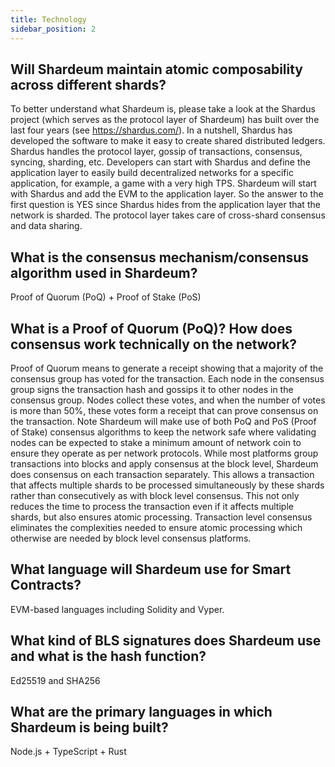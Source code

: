 ```yaml
---
title: Technology
sidebar_position: 2
---
```


## Will Shardeum maintain atomic composability across different shards?

To better understand what Shardeum is, please take a look at the Shardus project (which serves as the protocol layer of Shardeum) has built over the last four years (see https://shardus.com/). In a nutshell, Shardus has developed the software to make it easy to create shared distributed ledgers. Shardus handles the protocol layer, gossip of transactions, consensus, syncing, sharding, etc. Developers can start with Shardus and define the application layer to easily build decentralized networks for a specific application, for example, a game with a very high TPS. Shardeum will start with Shardus and add the EVM to the application layer. So the answer to the first question is YES since Shardus hides from the application layer that the network is sharded. The protocol layer takes care of cross-shard consensus and data sharing.

## What is the consensus mechanism/consensus algorithm used in Shardeum?

Proof of Quorum (PoQ) + Proof of Stake (PoS)

## What is a Proof of Quorum (PoQ)? How does consensus work technically on the network?

Proof of Quorum means to generate a receipt showing that a majority of the consensus group has voted for the transaction. Each node in the consensus group signs the transaction hash and gossips it to other nodes in the consensus group. Nodes collect these votes, and when the number of votes is more than 50%, these votes form a receipt that can prove consensus on the transaction. Note Shardeum will make use of both PoQ and PoS (Proof of Stake) consensus algorithms to keep the network safe where validating nodes can be expected to stake a minimum amount of network coin to ensure they operate as per network protocols. While most platforms group transactions into blocks and apply consensus at the block level, Shardeum does consensus on each transaction separately. This allows a transaction that affects multiple shards to be processed simultaneously by these shards rather than consecutively as with block level consensus. This not only reduces the time to process the transaction even if it affects multiple shards, but also ensures atomic processing. Transaction level consensus eliminates the complexities needed to ensure atomic processing which otherwise are needed by block level consensus platforms.

## What language will Shardeum use for Smart Contracts?

EVM-based languages including Solidity and Vyper.

## What kind of BLS signatures does Shardeum use and what is the hash function?

Ed25519 and SHA256

## What are the primary languages in which Shardeum is being built?

Node.js + TypeScript + Rust
